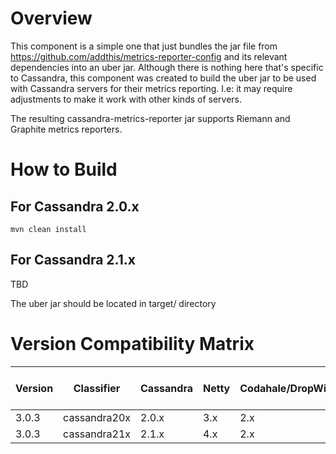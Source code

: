 # Overview

This component is a simple one that just bundles the jar file from https://github.com/addthis/metrics-reporter-config and
its relevant dependencies into an uber jar. Although there is nothing here that's specific to Cassandra, this component 
was created to build the uber jar to be used with Cassandra servers for their metrics reporting. I.e: it may require
adjustments to make it work with other kinds of servers.

The resulting cassandra-metrics-reporter jar supports Riemann and Graphite metrics reporters.

# How to Build

## For Cassandra 2.0.x
```
mvn clean install
```

## For Cassandra 2.1.x
TBD

The uber jar should be located in target/ directory

# Version Compatibility Matrix

| Version | Classifier   | Cassandra | Netty | Codahale/DropWizard | metrics-reporter-config | Riemann |
|---------|--------------|-----------|-------|---------------------|-------------------------|---------|
| 3.0.3   | cassandra20x | 2.0.x     | 3.x   | 2.x                 | 3.0.3                   | 0.2.8   |
| 3.0.3   | cassandra21x | 2.1.x     | 4.x   | 2.x                 | 3.0.3                   | 0.2.8   |
